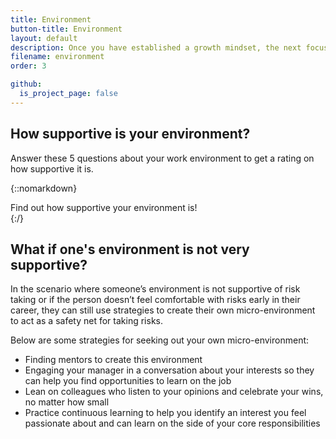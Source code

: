 ```yaml
---
title: Environment
button-title: Environment
layout: default
description: Once you have established a growth mindset, the next focus area is finding the right environment that will support this mindset. You will have to learn how to identify and create spaces that will encourage you to take risks and build a support system that acts as a safety net.
filename: environment
order: 3

github:
  is_project_page: false
--- 
```


## How supportive is your environment?
Answer these 5 questions about your work environment to get a rating on how supportive it is.

{::nomarkdown}
<!DOCTYPE html>
<html lang="en">
<head>
    <meta charset="UTF-8">
    <title>Quiz</title>
    <link rel="stylesheet" href="environment_tree_style.css">
</head>
<body>
    <div id="container">
        <div id="start" onClick= "beginQuiz()">Find out how supportive your environment is!</div>
        <div id="quiz" style="display: none">
            <div id="question"></div>
            <div id="choices">
                <button class="choice" id="A" onclick="checkAnswer('A')"></button>
                <button class="choice" id="B" onclick="checkAnswer('B')"></button>
            </div>
            <div id="progress"></div>
            <div id="choiceResponse" style="display: none"></div>
        </div>
        <div id="scoreContainer" style="display: none"></div>
        <div id="scoreMessage" style="display: none"></div>
        <div><button id="quizAgain" class="quizRestart" style="display: none" onClick="restartQuiz()">Try Again!</button></div>
    </div>
    <script src="environment_tree.js"></script>
</body>
</html>
{:/}

## What if one's environment is not very supportive?
In the scenario where someone’s environment is not supportive of risk taking or if the person doesn’t feel comfortable with risks early in their career, they can still use strategies to create their own micro-environment to act as a safety net for taking risks.

Below are some strategies for seeking out your own micro-environment:
* Finding mentors to create this environment
* Engaging your manager in a conversation about your interests so they can help you find opportunities to learn on the job
* Lean on colleagues who listen to your opinions and celebrate your wins, no matter how small
* Practice continuous learning to help you identify an interest you feel passionate about and can learn on the side of your core responsibilities

